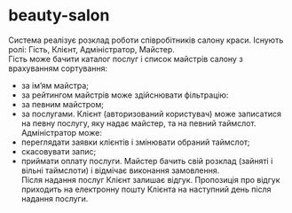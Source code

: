 # beauty-salon
Система реалізує розклад роботи співробітників салону краси. Існують ролі: Гість, Клієнт, Адміністратор, Майстер. \
Гість може бачити каталог послуг і список майстрів салону з врахуванням сортування:
 - за ім’ям майстра;
 - за рейтингом майстрів
може здійснювати фільтрацію:
 - за певним майстром;
 - за послугами.
Клієнт (авторизований користувач) може записатися на певну послугу, яку надає майстер, та на певний таймслот. \
Адміністратор може:
 - переглядати заявки клієнтів і змінювати обраний таймслот;
 - скасовувати запис;
 - приймати оплату послуги.
Майстер бачить свій розклад (зайняті і вільні таймслоти) і відмічає виконання замовлення. \
Після надання послуг Клієнт залишає відгук. Пропозиція про відгук приходить на електронну пошту Клієнта на наступний день після надання послуги.
